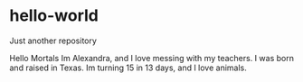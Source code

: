# hello-world
Just another repository

Hello Mortals 
Im Alexandra, and I love messing with my teachers. I was born and raised in Texas. Im turning 15 in 13 days, and I love animals.
